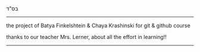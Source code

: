בס"ד

*************
the project of Batya Finkelshtein & Chaya Krashinski
for git & github course

thanks to our teacher Mrs. Lerner, about all the effort in learning!!
*************
